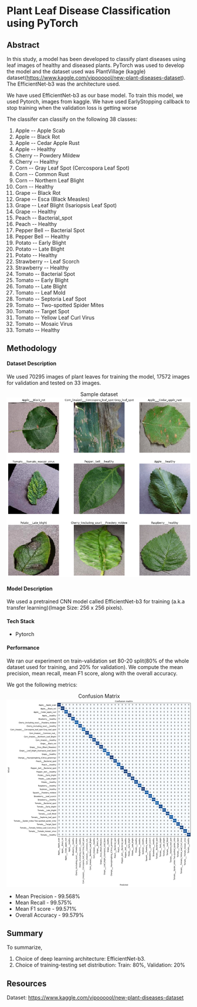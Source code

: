# Plant Leaf Disease Classification using PyTorch

## Abstract
In this study, a model has been developed to classify plant diseases using leaf images of healthy and diseased plants.
PyTorch was used to develop the model and the dataset used was PlantVillage (kaggle) dataset(<https://www.kaggle.com/vipoooool/new-plant-diseases-dataset>). The EfficientNet-b3 was the architecture used. 
  
We have used EfficientNet-b3 as our base model. To train this model, we used Pytorch, images from kaggle. We have used EarlyStopping callback to stop training when the validation loss is getting worse

The classifer can classify on the following 38 classes:
1. Apple -- Apple Scab
2. Apple -- Black Rot
3. Apple -- Cedar Apple Rust
4. Apple -- Healthy
5. Cherry -- Powdery Mildew
6. Cherry -- Healthy
7. Corn -- Gray Leaf Spot (Cercospora Leaf Spot)
8. Corn -- Common Rust
9. Corn -- Northern Leaf Blight
10. Corn -- Healthy
11. Grape -- Black Rot
12. Grape -- Esca (Black Measles)
13. Grape -- Leaf Blight (Isariopsis Leaf Spot)
14. Grape -- Healthy
15. Peach -- Bacterial_spot
16. Peach -- Healthy
17. Pepper Bell -- Bacterial Spot
18. Pepper Bell -- Healthy
19. Potato -- Early Blight
20. Potato -- Late Blight
21. Potato -- Healthy
22. Strawberry -- Leaf Scorch
23. Strawberry -- Healthy
24. Tomato -- Bacterial Spot
25. Tomato -- Early Blight
26. Tomato -- Late Blight
27. Tomato -- Leaf Mold
28. Tomato -- Septoria Leaf Spot
29. Tomato -- Two-spotted Spider Mites
30. Tomato -- Target Spot
31. Tomato -- Yellow Leaf Curl Virus
32. Tomato -- Mosaic Virus
33. Tomato -- Healthy

## Methodology
#### Dataset Description
We used 70295 images of plant leaves for training the model, 17572 images for validation and tested on 33 images.

<p align="center" style="text-align: center;">
    Sample dataset
  <img src="images/Data.png">
</p>

#### Model Description
We used a pretrained CNN model called EfficientNet-b3 for training (a.k.a transfer learning)(Image Size: 256 x 256 pixels).

#### Tech Stack 
* Pytorch

#### Performance
We ran our experiment on train-validation set 80-20 split(80% of the whole dataset used for training, and 20% for validation). We compute the mean precision, mean recall, mean F1 score, along with the overall accuracy.

We got the following metrics:

<p align="center" style="text-align: center;">
    Confusion Matrix
  <img src="images/ConfusionMatrix.png">
</p>

* Mean Precision - 99.568%
* Mean Recall - 99.575%
* Mean F1 score - 99.571%
* Overall Accuracy - 99.579%

## Summary
To summarize,
1. Choice of deep learning architecture: EfficientNet-b3.
3. Choice of training-testing set distribution:
Train: 80%, Validation: 20%

## Resources
Dataset: <https://www.kaggle.com/vipoooool/new-plant-diseases-dataset> 
